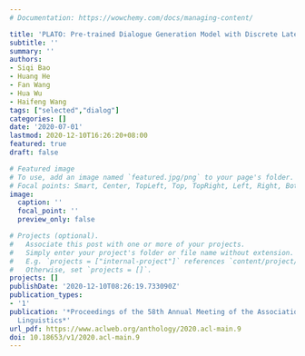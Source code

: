 ```yaml
---
# Documentation: https://wowchemy.com/docs/managing-content/

title: 'PLATO: Pre-trained Dialogue Generation Model with Discrete Latent Variable'
subtitle: ''
summary: ''
authors:
- Siqi Bao
- Huang He
- Fan Wang
- Hua Wu
- Haifeng Wang
tags: ["selected","dialog"]
categories: []
date: '2020-07-01'
lastmod: 2020-12-10T16:26:20+08:00
featured: true
draft: false

# Featured image
# To use, add an image named `featured.jpg/png` to your page's folder.
# Focal points: Smart, Center, TopLeft, Top, TopRight, Left, Right, BottomLeft, Bottom, BottomRight.
image:
  caption: ''
  focal_point: ''
  preview_only: false

# Projects (optional).
#   Associate this post with one or more of your projects.
#   Simply enter your project's folder or file name without extension.
#   E.g. `projects = ["internal-project"]` references `content/project/deep-learning/index.md`.
#   Otherwise, set `projects = []`.
projects: []
publishDate: '2020-12-10T08:26:19.733090Z'
publication_types:
- '1'
publication: '*Proceedings of the 58th Annual Meeting of the Association for Computational
  Linguistics*'
url_pdf: https://www.aclweb.org/anthology/2020.acl-main.9
doi: 10.18653/v1/2020.acl-main.9
---
```

